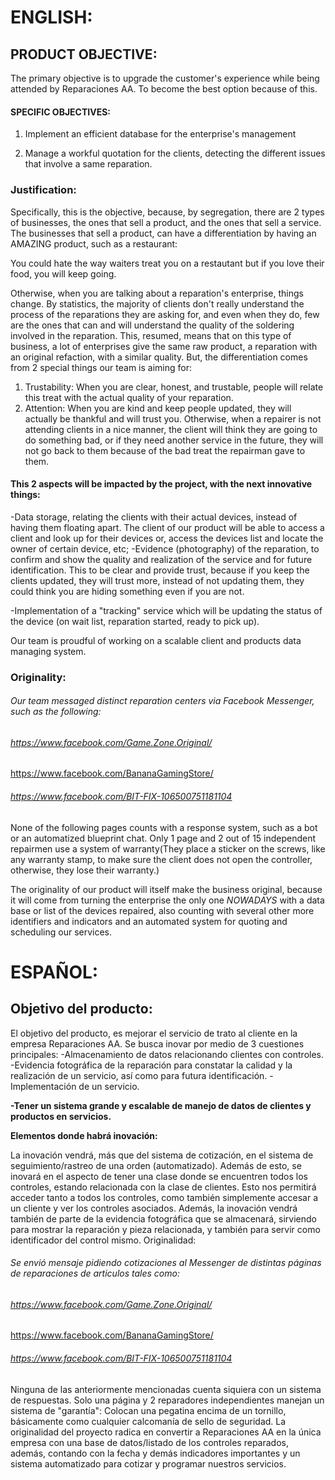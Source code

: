 # ENGLISH:
## PRODUCT OBJECTIVE:

The primary objective is to upgrade the customer's experience while being attended by Reparaciones AA. To become the best option because of this.

#### SPECIFIC OBJECTIVES:

1. Implement an efficient database for the enterprise's management

2. Manage a workful quotation for the clients, detecting the different issues that involve a same reparation.

   

### Justification: 

Specifically, this is the objective, because, by segregation, there are 2 types of businesses, the ones that sell a product, and the ones that sell a service.
The businesses that sell a product, can have a differentiation by having an AMAZING product, such as a restaurant:

You could hate the way  waiters treat you on a restautant but if you love their food, you will keep going.

Otherwise, when you are talking about a reparation's enterprise, things change. By statistics, the majority of clients don't really understand the process
of the reparations they are asking for, and even when they do, few are the ones that can and will understand the quality of the soldering involved in the reparation.
This, resumed, means that on this type of business, a lot of enterprises give the same raw product, a reparation with an original refaction, with a similar quality.
But, the differentiation comes from 2 special things our team is aiming for:

1. Trustability: When you are clear, honest, and trustable, people will relate this treat with the actual quality of your reparation.
2. Attention: When you are kind and keep people updated, they will actually be thankful and will trust you. Otherwise, when a repairer is not attending clients in a nice
manner, the client will think they are going to do something bad, or if they need another service in the future, they will not go back to them because of the bad treat 
the repairman gave to them.

#### **This 2 aspects will be impacted by the project, with the next innovative things:**

-Data storage, relating the clients with their actual devices, instead of having them floating apart. The client of our product will be able to access a client and look up
for their devices or, access the devices list and locate the owner of certain device, etc;
-Evidence (photography) of the reparation, to confirm and show the quality and realization of the service and for future identification. This to be clear and provide
trust, because if you keep the clients updated, they will trust more, instead of not updating them, they could think you are hiding something even if you are not.


-Implementation of a "tracking" service which will be updating the status of the device (on wait list, reparation started, ready to pick up).

Our team is proudful of working on a scalable client and products data managing system.



### **Originality:**

###### Our team messaged distinct reparation centers via Facebook Messenger, such as the following:
###### https://www.facebook.com/Game.Zone.Original/

https://www.facebook.com/BananaGamingStore/

###### https://www.facebook.com/BIT-FIX-106500751181104

None of the following pages counts with a response system, such as a bot or an automatized blueprint chat.
Only 1 page and 2 out of 15 independent repairmen use a system of warranty(They place a sticker on the screws, like any warranty stamp, to make sure the client does not open the controller, otherwise, they lose their warranty.)

The originality of our product will itself make the business original, because it will come from turning the enterprise the only one *NOWADAYS* with a
data base or list of the devices repaired, also counting with several other more identifiers and indicators and an automated system for quoting and scheduling our services.






# ESPAÑOL:

## Objetivo del producto:

El objetivo del producto, es mejorar el servicio de trato al cliente en la empresa Reparaciones AA.  Se busca inovar por medio de 3 cuestiones principales:
-Almacenamiento de datos relacionando clientes con controles.
-Evidencia fotográfica de la reparación para constatar la calidad y la realización de un servicio, así como para futura identificación.
-Implementación de un servicio.

**-Tener un sistema grande y escalable de manejo de datos de clientes y productos en servicios.** 

**Elementos donde habrá inovación:**

La inovación vendrá, más que del sistema de cotización, en el sistema de seguimiento/rastreo de una orden (automatizado).
Además de esto, se inovará en el aspecto de tener una clase donde se encuentren todos los controles, estando relacionada con la clase de clientes.
Esto nos permitirá acceder tanto a todos los controles, como también simplemente accesar a un cliente y ver los controles asociados.
Además, la inovación vendrá también de parte de la evidencia fotográfica que se almacenará, sirviendo para mostrar la reparación y pieza relacionada, y también
para servir como identificador del control mismo.
Originalidad:

###### Se envió mensaje pidiendo cotizaciones al Messenger de distintas páginas de reparaciones de articulos tales como:
###### https://www.facebook.com/Game.Zone.Original/

https://www.facebook.com/BananaGamingStore/

###### https://www.facebook.com/BIT-FIX-106500751181104
Ninguna de las anteriormente mencionadas cuenta siquiera con un sistema de respuestas.
Solo una página y 2 reparadores independientes manejan un sistema de "garantía":
Colocan una pegatina encima de un tornillo, básicamente como cualquier calcomanía de sello de seguridad.
La originalidad del proyecto radica en convertir a Reparaciones AA en la única empresa con una
base de datos/listado de los controles reparados, además, contando con la fecha y demás indicadores importantes y un sistema automatizado para cotizar y programar nuestros servicios.

